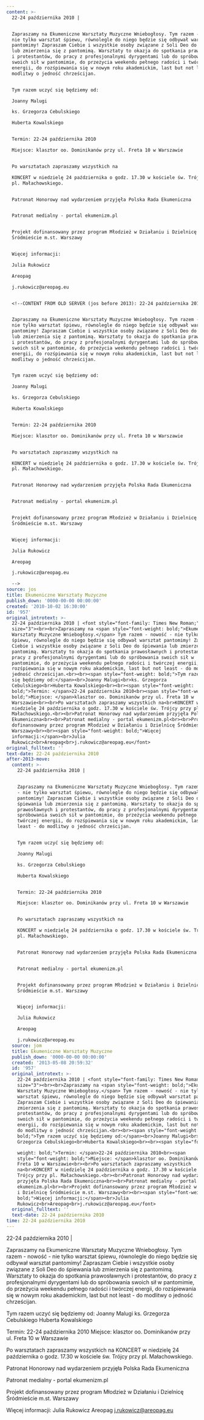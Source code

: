 ```yaml
---
content: >-
  22-24 października 2010 | 


  Zapraszamy na Ekumeniczne Warsztaty Muzyczne Wniebogłosy. Tym razem - nowość -
  nie tylko warsztat śpiewu, równolegle do niego będzie się odbywał warsztat
  pantomimy! Zapraszam Ciebie i wszystkie osoby związane z Soli Deo do śpiewania
  lub zmierzenia się z pantomimą. Warsztaty to okazja do spotkania prawosławnych
  i protestantów, do pracy z profesjonalnymi dyrygentami lub do spróbowania
  swoich sił w pantomimie, do przeżycia weekendu pełnego radości i twórczej
  energii, do rozśpiewania się w nowym roku akademickim, last but not least - do
  modlitwy o jedność chrześcijan.


  Tym razem uczyć się będziemy od:

  Joanny Malugi

  ks. Grzegorza Cebulskiego

  Huberta Kowalskiego


  Termin: 22-24 października 2010

  Miejsce: klasztor oo. Dominikanów przy ul. Freta 10 w Warszawie


  Po warsztatach zapraszamy wszystkich na

  KONCERT w niedzielę 24 października o godz. 17.30 w kościele św. Trójcy przy
  pl. Małachowskiego.


  Patronat Honorowy nad wydarzeniem przyjęła Polska Rada Ekumeniczna


  Patronat medialny - portal ekumenizm.pl


  Projekt dofinansowany przez program Młodzież w Działaniu i Dzielnicę
  Śródmieście m.st. Warszawy


  Więcej informacji:

  Julia Rukowicz

  Areopag

  j.rukowicz@areopag.eu


  <!--CONTENT FROM OLD SERVER (jos before 2013): 22-24 października 2010 | 


  Zapraszamy na Ekumeniczne Warsztaty Muzyczne Wniebogłosy. Tym razem - nowość -
  nie tylko warsztat śpiewu, równolegle do niego będzie się odbywał warsztat
  pantomimy! Zapraszam Ciebie i wszystkie osoby związane z Soli Deo do śpiewania
  lub zmierzenia się z pantomimą. Warsztaty to okazja do spotkania prawosławnych
  i protestantów, do pracy z profesjonalnymi dyrygentami lub do spróbowania
  swoich sił w pantomimie, do przeżycia weekendu pełnego radości i twórczej
  energii, do rozśpiewania się w nowym roku akademickim, last but not least - do
  modlitwy o jedność chrześcijan.


  Tym razem uczyć się będziemy od:

  Joanny Malugi

  ks. Grzegorza Cebulskiego

  Huberta Kowalskiego


  Termin: 22-24 października 2010

  Miejsce: klasztor oo. Dominikanów przy ul. Freta 10 w Warszawie


  Po warsztatach zapraszamy wszystkich na

  KONCERT w niedzielę 24 października o godz. 17.30 w kościele św. Trójcy przy
  pl. Małachowskiego.


  Patronat Honorowy nad wydarzeniem przyjęła Polska Rada Ekumeniczna


  Patronat medialny - portal ekumenizm.pl


  Projekt dofinansowany przez program Młodzież w Działaniu i Dzielnicę
  Śródmieście m.st. Warszawy


  Więcej informacji:

  Julia Rukowicz

  Areopag

  j.rukowicz@areopag.eu                  

  -->
source: jos
title: Ekumeniczne Warsztaty Muzyczne
publish_down: '0000-00-00 00:00:00'
created: '2010-10-02 16:30:00'
id: '957'
original_introtext: >-
  22-24 października 2010 | <font style="font-family: Times New Roman;"
  size="3"><br><br>Zapraszamy na <span style="font-weight: bold;">Ekumeniczne
  Warsztaty Muzyczne Wniebogłosy.</span> Tym razem - nowość - nie tylko warsztat
  śpiewu, równolegle do niego będzie się odbywał warsztat pantomimy! Zapraszam
  Ciebie i wszystkie osoby związane z Soli Deo do śpiewania lub zmierzenia się z
  pantomimą. Warsztaty to okazja do spotkania prawosławnych i protestantów, do
  pracy z profesjonalnymi dyrygentami lub do spróbowania swoich sił w
  pantomimie, do przeżycia weekendu pełnego radości i twórczej energii, do
  rozśpiewania się w nowym roku akademickim, last but not least - do modlitwy o
  jedność chrześcijan.<br><br><span style="font-weight: bold;">Tym razem uczyć
  się będziemy od:</span><br>Joanny Malugi<br>ks. Grzegorza
  Cebulskiego<br>Huberta Kowalskiego<br><br><span style="font-weight:
  bold;">Termin: </span>22-24 października 2010<br><span style="font-weight:
  bold;">Miejsce: </span>klasztor oo. Dominikanów przy ul. Freta 10 w
  Warszawie<br><br>Po warsztatach zapraszamy wszystkich na<br>KONCERT w
  niedzielę 24 października o godz. 17.30 w kościele św. Trójcy przy pl.
  Małachowskiego.<br><br>Patronat Honorowy nad wydarzeniem przyjęła Polska Rada
  Ekumeniczna<br><br>Patronat medialny - portal ekumenizm.pl<br><br>Projekt
  dofinansowany przez program Młodzież w Działaniu i Dzielnicę Śródmieście m.st.
  Warszawy<br><br><span style="font-weight: bold;">Więcej
  informacji:</span><br>Julia
  Rukowicz<br>Areopag<br>j.rukowicz@areopag.eu</font>                  
original_fulltext: ''
text-date: 22-24 października 2010
after-2013-move:
  content: >-
    22-24 października 2010 | 


    Zapraszamy na Ekumeniczne Warsztaty Muzyczne Wniebogłosy. Tym razem - nowość
    - nie tylko warsztat śpiewu, równolegle do niego będzie się odbywał warsztat
    pantomimy! Zapraszam Ciebie i wszystkie osoby związane z Soli Deo do
    śpiewania lub zmierzenia się z pantomimą. Warsztaty to okazja do spotkania
    prawosławnych i protestantów, do pracy z profesjonalnymi dyrygentami lub do
    spróbowania swoich sił w pantomimie, do przeżycia weekendu pełnego radości i
    twórczej energii, do rozśpiewania się w nowym roku akademickim, last but not
    least - do modlitwy o jedność chrześcijan.


    Tym razem uczyć się będziemy od:

    Joanny Malugi

    ks. Grzegorza Cebulskiego

    Huberta Kowalskiego


    Termin: 22-24 października 2010

    Miejsce: klasztor oo. Dominikanów przy ul. Freta 10 w Warszawie


    Po warsztatach zapraszamy wszystkich na

    KONCERT w niedzielę 24 października o godz. 17.30 w kościele św. Trójcy przy
    pl. Małachowskiego.


    Patronat Honorowy nad wydarzeniem przyjęła Polska Rada Ekumeniczna


    Patronat medialny - portal ekumenizm.pl


    Projekt dofinansowany przez program Młodzież w Działaniu i Dzielnicę
    Śródmieście m.st. Warszawy


    Więcej informacji:

    Julia Rukowicz

    Areopag

    j.rukowicz@areopag.eu
  source: jom
  title: Ekumeniczne Warsztaty Muzyczne
  publish_down: '0000-00-00 00:00:00'
  created: '2013-05-08 20:59:32'
  id: '957'
  original_introtext: >-
    22-24 października 2010 | <font style="font-family: Times New Roman;"
    size="3"><br><br>Zapraszamy na <span style="font-weight: bold;">Ekumeniczne
    Warsztaty Muzyczne Wniebogłosy.</span> Tym razem - nowość - nie tylko
    warsztat śpiewu, równolegle do niego będzie się odbywał warsztat pantomimy!
    Zapraszam Ciebie i wszystkie osoby związane z Soli Deo do śpiewania lub
    zmierzenia się z pantomimą. Warsztaty to okazja do spotkania prawosławnych i
    protestantów, do pracy z profesjonalnymi dyrygentami lub do spróbowania
    swoich sił w pantomimie, do przeżycia weekendu pełnego radości i twórczej
    energii, do rozśpiewania się w nowym roku akademickim, last but not least -
    do modlitwy o jedność chrześcijan.<br><br><span style="font-weight:
    bold;">Tym razem uczyć się będziemy od:</span><br>Joanny Malugi<br>ks.
    Grzegorza Cebulskiego<br>Huberta Kowalskiego<br><br><span style="font-

    weight: bold;">Termin: </span>22-24 października 2010<br><span
    style="font-weight: bold;">Miejsce: </span>klasztor oo. Dominikanów przy ul.
    Freta 10 w Warszawie<br><br>Po warsztatach zapraszamy wszystkich
    na<br>KONCERT w niedzielę 24 października o godz. 17.30 w kościele św.
    Trójcy przy pl. Małachowskiego.<br><br>Patronat Honorowy nad wydarzeniem
    przyjęła Polska Rada Ekumeniczna<br><br>Patronat medialny - portal
    ekumenizm.pl<br><br>Projekt dofinansowany przez program Młodzież w Działaniu
    i Dzielnicę Śródmieście m.st. Warszawy<br><br><span style="font-weight:
    bold;">Więcej informacji:</span><br>Julia
    Rukowicz<br>Areopag<br>j.rukowicz@areopag.eu</font>
  original_fulltext: ''
  text-date: 22-24 października 2010
time: 22-24 października 2010
---
```

22-24 października 2010 | 

Zapraszamy na Ekumeniczne Warsztaty Muzyczne Wniebogłosy. Tym razem - nowość - nie tylko warsztat śpiewu, równolegle do niego będzie się odbywał warsztat pantomimy! Zapraszam Ciebie i wszystkie osoby związane z Soli Deo do śpiewania lub zmierzenia się z pantomimą. Warsztaty to okazja do spotkania prawosławnych i protestantów, do pracy z profesjonalnymi dyrygentami lub do spróbowania swoich sił w pantomimie, do przeżycia weekendu pełnego radości i twórczej energii, do rozśpiewania się w nowym roku akademickim, last but not least - do modlitwy o jedność chrześcijan.

Tym razem uczyć się będziemy od:
Joanny Malugi
ks. Grzegorza Cebulskiego
Huberta Kowalskiego

Termin: 22-24 października 2010
Miejsce: klasztor oo. Dominikanów przy ul. Freta 10 w Warszawie

Po warsztatach zapraszamy wszystkich na
KONCERT w niedzielę 24 października o godz. 17.30 w kościele św. Trójcy przy pl. Małachowskiego.

Patronat Honorowy nad wydarzeniem przyjęła Polska Rada Ekumeniczna

Patronat medialny - portal ekumenizm.pl

Projekt dofinansowany przez program Młodzież w Działaniu i Dzielnicę Śródmieście m.st. Warszawy

Więcej informacji:
Julia Rukowicz
Areopag
j.rukowicz@areopag.eu

<!--CONTENT FROM OLD SERVER (jos before 2013): 22-24 października 2010 | 

Zapraszamy na Ekumeniczne Warsztaty Muzyczne Wniebogłosy. Tym razem - nowość - nie tylko warsztat śpiewu, równolegle do niego będzie się odbywał warsztat pantomimy! Zapraszam Ciebie i wszystkie osoby związane z Soli Deo do śpiewania lub zmierzenia się z pantomimą. Warsztaty to okazja do spotkania prawosławnych i protestantów, do pracy z profesjonalnymi dyrygentami lub do spróbowania swoich sił w pantomimie, do przeżycia weekendu pełnego radości i twórczej energii, do rozśpiewania się w nowym roku akademickim, last but not least - do modlitwy o jedność chrześcijan.

Tym razem uczyć się będziemy od:
Joanny Malugi
ks. Grzegorza Cebulskiego
Huberta Kowalskiego

Termin: 22-24 października 2010
Miejsce: klasztor oo. Dominikanów przy ul. Freta 10 w Warszawie

Po warsztatach zapraszamy wszystkich na
KONCERT w niedzielę 24 października o godz. 17.30 w kościele św. Trójcy przy pl. Małachowskiego.

Patronat Honorowy nad wydarzeniem przyjęła Polska Rada Ekumeniczna

Patronat medialny - portal ekumenizm.pl

Projekt dofinansowany przez program Młodzież w Działaniu i Dzielnicę Śródmieście m.st. Warszawy

Więcej informacji:
Julia Rukowicz
Areopag
j.rukowicz@areopag.eu                  
-->

<!--{{json:{"created_date":"2010-10-02 16:30:00","publish_down":"0000-00-00 00:00:00","id":"957"}}}-->